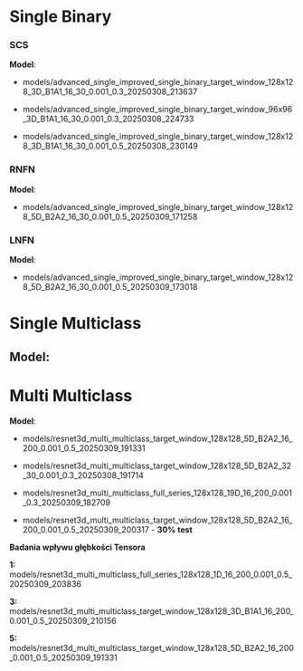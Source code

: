 # Single Binary
### SCS
**Model**:
- models/advanced_single_improved_single_binary_target_window_128x128_3D_B1A1_16_30_0.001_0.3_20250308_213637

- models/advanced_single_improved_single_binary_target_window_96x96_3D_B1A1_16_30_0.001_0.3_20250308_224733

- models/advanced_single_improved_single_binary_target_window_128x128_3D_B1A1_16_30_0.001_0.5_20250308_230149

### RNFN
**Model**:
- models/advanced_single_improved_single_binary_target_window_128x128_5D_B2A2_16_30_0.001_0.5_20250309_171258

### LNFN
**Model**:
- models/advanced_single_improved_single_binary_target_window_128x128_5D_B2A2_16_30_0.001_0.5_20250309_173018

# Single Multiclass
**Model**:
- 

# Multi Multiclass
**Model**:
- models/resnet3d_multi_multiclass_target_window_128x128_5D_B2A2_16_200_0.001_0.5_20250309_191331

- models/resnet3d_multi_multiclass_target_window_128x128_5D_B2A2_32_30_0.001_0.3_20250308_191714

- models/resnet3d_multi_multiclass_full_series_128x128_19D_16_200_0.001_0.3_20250309_182709

- models/resnet3d_multi_multiclass_target_window_128x128_5D_B2A2_16_200_0.001_0.5_20250309_200317 - **30% test**

**Badania wpływu głębkości Tensora**

**1:** models/resnet3d_multi_multiclass_full_series_128x128_1D_16_200_0.001_0.5_20250309_203836

**3:** models/resnet3d_multi_multiclass_target_window_128x128_3D_B1A1_16_200_0.001_0.5_20250309_210156

**5:** models/resnet3d_multi_multiclass_target_window_128x128_5D_B2A2_16_200_0.001_0.5_20250309_191331